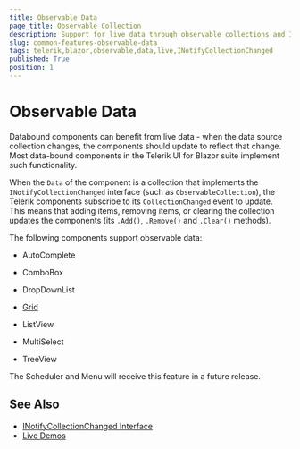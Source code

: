 ```yaml
---
title: Observable Data
page_title: Observable Collection
description: Support for live data through observable collections and INotifyCollectionChanged in Telerik UI for Blazor
slug: common-features-observable-data
tags: telerik,blazor,observable,data,live,INotifyCollectionChanged 
published: True
position: 1
---
```


# Observable Data

Databound components can benefit from live data - when the data source collection changes, the components should update to reflect that change. Most data-bound components in the Telerik UI for Blazor suite implement such functionality.

When the `Data` of the component is a collection that implements the `INotifyCollectionChanged` interface (such as `ObservableCollection`), the Telerik components subscribe to its `CollectionChanged` event to update. This means that adding items, removing items, or clearing the collection updates the components (its `.Add()`, `.Remove()` and `.Clear()` methods).

The following components support observable data:

* AutoComplete

* ComboBox

* DropDownList

* [Grid](https://demos.telerik.com/blazor-ui/grid/observable-data)

* ListView

* MultiSelect

* TreeView

The Scheduler and Menu will receive this feature in a future release.

## See Also

  * [INotifyCollectionChanged Interface](https://docs.microsoft.com/en-us/dotnet/api/system.collections.specialized.inotifycollectionchanged?view=netframework-4.8)
  * [Live Demos](https://demos.telerik.com/blazor-ui/)
